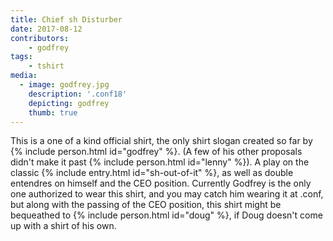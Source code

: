 ```yaml
---
title: Chief sh Disturber
date: 2017-08-12
contributors:
    - godfrey
tags: 
    - tshirt
media:
  - image: godfrey.jpg
    description: '.conf18'
    depicting: godfrey
    thumb: true
---
```

This is a one of a kind official shirt, the only shirt slogan created so far by {% include person.html id="godfrey" %}. (A few of his other proposals didn't make it past {% include person.html id="lenny" %}). A play on the classic {% include entry.html id="sh-out-of-it" %}, as well as double entendres on himself and the CEO position. Currently Godfrey is the only one authorized to wear this shirt, and you may catch him wearing it at .conf, but along with the passing of the CEO position, this shirt might be bequeathed to {% include person.html id="doug" %}, if Doug doesn't come up with a shirt of his own.
